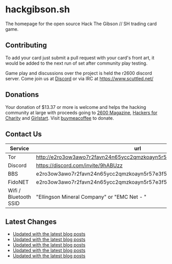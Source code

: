 # hackgibson.sh
The homepage for the open source Hack The Gibson // SH trading card game.


## Contributing

To add your card just submit a pull request with your card's front art, it would be added to the next run of set after community play testing.

Game play and discussions over the project is held the r2600 discord server. Come join us at [Discord](https://discord.com/invite/9hABUzz) or via IRC at https://www.scuttled.net/


## Donations

Your donation of $13.37 or more is welcome and helps the hacking community at large with proceeds going to [2600 Magazine](https://2600.com/), [Hackers for Charity](https://hackersforcharity.org) and [Girlstart](https://girlstart.org).  Visit [buymeacoffee](https://www.buymeacoffee.com/hackgibson.sh) to donate.


## Contact Us

Service | url
-|-
Tor | http://e2ro3ow3awo7r2favn24n65ycc2qmzkoayn5r57e3f56nvjwdcgg32ad.onion
Discord | https://discord.com/invite/9hABUzz
BBS | e2ro3ow3awo7r2favn24n65ycc2qmzkoayn5r57e3f56nvjwdcgg32ad.onion:23
FidoNET | e2ro3ow3awo7r2favn24n65ycc2qmzkoayn5r57e3f56nvjwdcgg32ad.onion:24554
Wifi / Bluetooth SSID | "Ellingson Mineral Company" or "EMC Net - <fidonet address>"

## Latest Changes
<!-- BLOG-POST-LIST:START -->
- [Updated with the latest blog posts](https://github.com/DFW2600/hackgibson.sh/commit/c841f6f6d1356afd4fb0df38e8fdf668955edbb1)
- [Updated with the latest blog posts](https://github.com/DFW2600/hackgibson.sh/commit/8087d39539cd9437892704e73ee455d4aa5116d5)
- [Updated with the latest blog posts](https://github.com/DFW2600/hackgibson.sh/commit/7b31357c2f0f9082409f8f975f186cd00c10b21d)
- [Updated with the latest blog posts](https://github.com/DFW2600/hackgibson.sh/commit/fff2649896f4772a44d7484b683cfacdb7dc5215)
- [Updated with the latest blog posts](https://github.com/DFW2600/hackgibson.sh/commit/d035549fb295e0c6cfc112c7b8de2729a86e5744)
<!-- BLOG-POST-LIST:END -->
